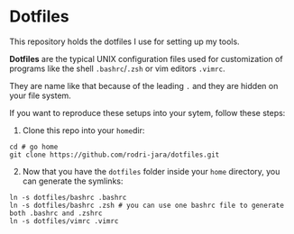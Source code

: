 # Dotfiles
This repository holds the dotfiles I use for setting up my tools.

**Dotfiles** are the typical UNIX configuration files used for customization of programs like the shell `.bashrc`/`.zsh` or vim editors `.vimrc`.

They are name like that because of the leading `.` and they are hidden on your file system. 

If you want to reproduce these setups into your sytem, follow these steps:

1. Clone this repo into your `home`dir:
```shell
cd # go home 
git clone https://github.com/rodri-jara/dotfiles.git
```

2. Now that you have the `dotfiles` folder inside your `home` directory, you can generate the symlinks:

```shell
ln -s dotfiles/bashrc .bashrc
ln -s dotfiles/bashrc .zsh # you can use one bashrc file to generate both .bashrc and .zshrc
ln -s dotfiles/vimrc .vimrc
```

